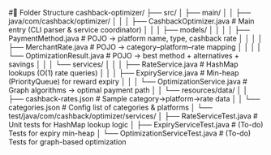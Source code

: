  #📂 Folder Structure
cashback-optimizer/
├── src/
│ ├── main/
│ │ ├── java/com/cashback/optimizer/
│ │ │ ├── CashbackOptimizer.java # Main entry (CLI parser & service coordinator)
│ │ │ ├── models/
│ │ │ │ ├── PaymentMethod.java # POJO → platform name, type, cashback rate
│ │ │ │ ├── MerchantRate.java # POJO → category–platform–rate mapping
│ │ │ │ └── OptimizationResult.java # POJO → best method + alternatives + savings
│ │ │ └── services/
│ │ │ ├── RateService.java # HashMap lookups (O(1) rate queries)
│ │ │ ├── ExpiryService.java # Min-heap (PriorityQueue) for reward expiry
│ │ │ └── OptimizationService.java # Graph algorithms → optimal payment path
│ │ └── resources/data/
│ │ ├── cashback-rates.json # Sample category→platform→rate data
│ │ └── categories.json # Config list of categories & platforms
│ └── test/java/com/cashback/optimizer/services/
│ ├── RateServiceTest.java # Unit tests for HashMap lookup logic
│ ├── ExpiryServiceTest.java # (To-do) Tests for expiry min-heap
│ └── OptimizationServiceTest.java # (To-do) Tests for graph-based optimization
